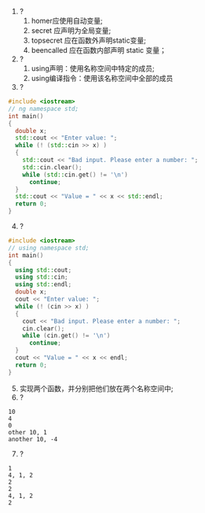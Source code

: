 1. ?
   1. homer应使用自动变量;
   2. secret 应声明为全局变量;
   3. topsecret 应在函数外声明static变量;
   4. beencalled 应在函数内部声明 static 变量；
2. ?
   1. using声明：使用名称空间中特定的成员;
   2. using编译指令：使用该名称空间中全部的成员
3. ?
```cpp
#include <iostream>
// ng namespace std;
int main()
{
  double x;
  std::cout << "Enter value: ";
  while (! (std::cin >> x) )
  {
    std::cout << "Bad input. Please enter a number: ";
    std::cin.clear();
    while (std::cin.get() != '\n')
      continue;
  }
  std::cout << "Value = " << x << std::endl;
  return 0;
}
```
4. ?
```cpp
#include <iostream>
// using namespace std;
int main()
{
  using std::cout;
  using std::cin;
  using std::endl;
  double x;
  cout << "Enter value: ";
  while (! (cin >> x) )
  {
    cout << "Bad input. Please enter a number: ";
    cin.clear();
    while (cin.get() != '\n')
      continue;
  }
  cout << "Value = " << x << endl;
  return 0;
}
```
5. 实现两个函数，并分别把他们放在两个名称空间中;
6. ?
```
10
4
0
other 10, 1
another 10, -4
```
7. ?
```
1
4, 1, 2
2
2
4, 1, 2
2
```